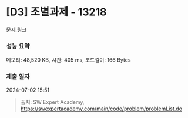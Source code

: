 # [D3] 조별과제 - 13218 

[문제 링크](https://swexpertacademy.com/main/code/problem/problemDetail.do?contestProbId=AXzjvCCq-PwDFASs) 

### 성능 요약

메모리: 48,520 KB, 시간: 405 ms, 코드길이: 166 Bytes

### 제출 일자

2024-07-02 15:51



> 출처: SW Expert Academy, https://swexpertacademy.com/main/code/problem/problemList.do